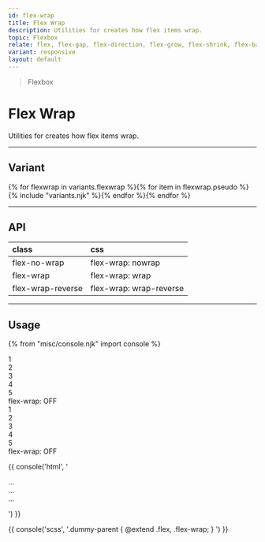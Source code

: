 ```yaml
---
id: flex-wrap
title: Flex Wrap
description: Utilities for creates how flex items wrap.
topic: Flexbox
relate: flex, flex-gap, flex-direction, flex-grow, flex-shrink, flex-basis, align-content, align-items, align-self, justify-content
variant: responsive
layout: default
---
```


> Flexbox

# Flex Wrap

Utilities for creates how flex items wrap.

---

## Variant

<div class="flex flex-gap-2 flex-wrap justify-start items-center">{% for flexwrap in variants.flexwrap %}{% for item in flexwrap.pseudo %}{% include "variants.njk" %}{% endfor %}{% endfor %}</div>

---

## API

| <span class="padding-x-3 padding-y-1 text-white bg-shade-granite-5 font-semibold curve-border-md">class</span> | <span class="padding-x-3 padding-y-1 text-white bg-shade-granite-5 font-semibold curve-border-md">css</span> |
|:--|:--|
| flex-no-wrap | flex-wrap: nowrap |
| flex-wrap | flex-wrap: wrap |
| flex-wrap-reverse | flex-wrap: wrap-reverse  |

---

## Usage

{% from "misc/console.njk" import console %}

<div class="padding-x-4 margin-y-4 margin-x-auto">
  <div class="max-width-xs-1 padding-4 flex flex-column justify-center items-center">
    <div class="(expand)margin-2 (expand)width-20 (expand)height-20 (expand)bg-tint-granite-5 (expand)curve-border-lg (expand)text-center text-xl-1 text-shade-granite-1 flex bg-tint-granite-5">
      <div class="border-2 border-shade-granite-3 border-dashed flex justify-center items-center">1</div>
      <div class="border-2 border-shade-granite-3 border-dashed flex justify-center items-center">2</div>
      <div class="border-2 border-shade-granite-3 border-dashed flex justify-center items-center">3</div>
      <div class="border-2 border-shade-granite-3 border-dashed flex justify-center items-center">4</div>
      <div class="border-2 border-shade-granite-3 border-dashed flex justify-center items-center">5</div>
    </div>
    <div class="padding-t-2 text-sm text-center">
      flex-wrap: OFF
    </div>
  </div>
</div>

<div class="padding-x-4 margin-y-4 margin-x-auto">
  <div class="max-width-xs-1 padding-4 flex flex-column justify-center items-center">
    <div class="(expand)margin-2 (expand)width-20 (expand)height-20 (expand)bg-tint-granite-5 (expand)curve-border-lg (expand)text-center text-xl-1 text-shade-granite-1 flex flex-wrap bg-tint-granite-5">
      <div class="border-2 border-shade-granite-3 border-dashed flex justify-center items-center">1</div>
      <div class="border-2 border-shade-granite-3 border-dashed flex justify-center items-center">2</div>
      <div class="border-2 border-shade-granite-3 border-dashed flex justify-center items-center">3</div>
      <div class="border-2 border-shade-granite-3 border-dashed flex justify-center items-center">4</div>
      <div class="border-2 border-shade-granite-3 border-dashed flex justify-center items-center">5</div>
    </div>
    <div class="padding-t-2 text-sm text-center">
      flex-wrap: OFF
    </div>
  </div>
</div>

{{ console('html',
'<div class="flex flex-wrap">
    <div> ... </div>
    <div> ... </div>
    <div> ... </div>
  </div>
') }}

{{ console('scss',
'.dummy-parent {
    @extend
      .flex,
      .flex-wrap;
}
') }}


